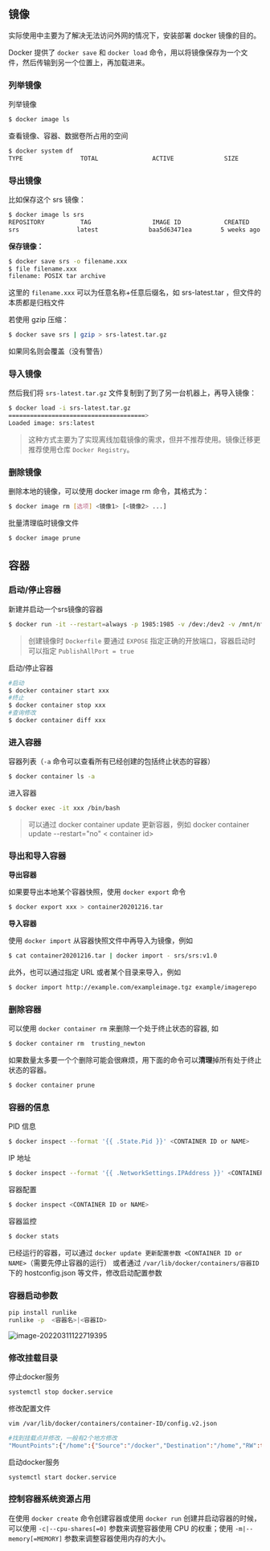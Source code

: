 ## 镜像

实际使用中主要为了解决无法访问外网的情况下，安装部署 docker 镜像的目的。

Docker 提供了 `docker save` 和 `docker load` 命令，用以将镜像保存为一个文件，然后传输到另一个位置上，再加载进来。

### 列举镜像

列举镜像

```bash
$ docker image ls
```

查看镜像、容器、数据卷所占用的空间

```bash
$ docker system df
TYPE                TOTAL               ACTIVE              SIZE                RECLAIMABLEImages              24                  0                   1.992GB             1.992GB (100%)Containers          1                   0                   62.82MB             62.82MB (100%)Local Volumes       9                   0                   652.2MB             652.2MB (100%)Build Cache                                                 0B                  0B
```



### 导出镜像

比如保存这个 srs 镜像：

```bash
$ docker image ls srs
REPOSITORY          TAG                 IMAGE ID            CREATED             SIZE
srs                latest              baa5d63471ea        5 weeks ago         4.803 MB
```

**保存镜像：**

```bash
$ docker save srs -o filename.xxx
$ file filename.xxx
filename: POSIX tar archive
```
这里的 `filename.xxx` 可以为任意名称+任意后缀名，如 srs-latest.tar ，但文件的本质都是归档文件

若使用 gzip 压缩：
```bash
$ docker save srs | gzip > srs-latest.tar.gz
```

如果同名则会覆盖（没有警告）



### 导入镜像

然后我们将 `srs-latest.tar.gz` 文件复制到了到了另一台机器上，再导入镜像：

```bash
$ docker load -i srs-latest.tar.gz
======================================>
Loaded image: srs:latest
```

> 这种方式主要为了实现离线加载镜像的需求，但并不推荐使用。镜像迁移更推荐使用仓库 `Docker Registry`。



### 删除镜像

删除本地的镜像，可以使用 docker image rm 命令，其格式为：

```bash
$ docker image rm [选项] <镜像1> [<镜像2> ...]
```

批量清理临时镜像文件

```bash
$ docker image prune
```



## 容器

### 启动/停止容器

新建并启动一个srs镜像的容器

```bash
$ docker run -it --restart=always -p 1985:1985 -v /dev:/dev2 -v /mnt/nfs:/mnt/volume1 --name srs-service srs
```

> 创建镜像时 `Dockerfile` 要通过 `EXPOSE` 指定正确的开放端口，容器启动时可以指定 `PublishAllPort = true`
>



启动/停止容器

```bash
#启动
$ docker container start xxx
#终止
$ docker container stop xxx
#查询修改
$ docker container diff xxx
```



### 进入容器

容器列表（`-a` 命令可以查看所有已经创建的包括终止状态的容器）

```bash
$ docker container ls -a
```

进入容器

```bash
$ docker exec -it xxx /bin/bash
```

> 可以通过 docker container update 更新容器，例如 docker container update --restart="no"   < container id>



### 导出和导入容器

**导出容器**

如果要导出本地某个容器快照，使用 `docker export` 命令

```bash
$ docker export xxx > container20201216.tar
```



**导入容器**

使用 `docker import` 从容器快照文件中再导入为镜像，例如

```bash
$ cat container20201216.tar | docker import - srs/srs:v1.0
```

此外，也可以通过指定 URL 或者某个目录来导入，例如

```bash
$ docker import http://example.com/exampleimage.tgz example/imagerepo
```



### 删除容器

可以使用 `docker container rm` 来删除一个处于终止状态的容器, 如

```bash
$ docker container rm  trusting_newton
```

如果数量太多要一个个删除可能会很麻烦，用下面的命令可以**清理**掉所有处于终止状态的容器。

```bash
$ docker container prune
```



### 容器的信息

PID 信息

```bash
$ docker inspect --format '{{ .State.Pid }}' <CONTAINER ID or NAME>
```

IP 地址

```bash
$ docker inspect --format '{{ .NetworkSettings.IPAddress }}' <CONTAINER ID or NAME>
```

容器配置

```bash
$ docker inspect <CONTAINER ID or NAME>
```

容器监控

```bash
$ docker stats
```

已经运行的容器，可以通过 `docker update 更新配置参数 <CONTAINER ID or NAME>`（需要先停止容器的运行）
或者通过 `/var/lib/docker/containers/容器ID` 下的 hostconfig.json 等文件，修改启动配置参数



### 容器启动参数

```bash
pip install runlike
runlike -p  <容器名>|<容器ID>
```

![image-20220311122719395](https://img-note.langyastudio.com/202203111227592.png?x-oss-process=style/watermark)



### 修改挂载目录

停止docker服务

```bash
systemctl stop docker.service
```

修改配置文件

```bash
vim /var/lib/docker/containers/container-ID/config.v2.json

#找到挂载点并修改，一般有2个地方修改
"MountPoints":{"/home":{"Source":"/docker","Destination":"/home","RW":true,"Name":"","Driver":"","Type":"bind","Propagation":"rprivate","Spec":{"Type":"bind","Source":"//docker/","Target":"/home"}}}
```

启动docker服务

```bash
systemctl start docker.service
```



### 控制容器系统资源占用

在使用 `docker create` 命令创建容器或使用 `docker run` 创建并启动容器的时候，可以使用 `-c|--cpu-shares[=0]` 参数来调整容器使用 CPU 的权重；使用 `-m|--memory[=MEMORY]` 参数来调整容器使用内存的大小。